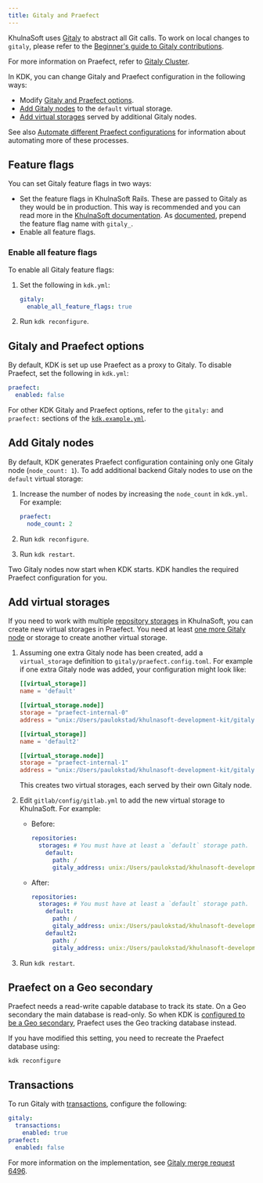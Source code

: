 ```yaml
---
title: Gitaly and Praefect
---
```


KhulnaSoft uses [Gitaly](https://docs.gitlab.com/ee/administration/gitaly/index.html) to abstract all
Git calls. To work on local changes to `gitaly`, please refer to the
[Beginner's guide to Gitaly contributions](https://gitlab.com/gitlab-org/gitaly/blob/master/doc/beginners_guide.md).

For more information on Praefect, refer to
[Gitaly Cluster](https://docs.gitlab.com/ee/administration/gitaly/praefect.html).

In KDK, you can change Gitaly and Praefect configuration in the following ways:

- Modify [Gitaly and Praefect options](#gitaly-and-praefect-options).
- [Add Gitaly nodes](#add-gitaly-nodes) to the `default` virtual storage.
- [Add virtual storages](#add-virtual-storages) served by additional Gitaly nodes.

See also [Automate different Praefect configurations](https://github.com/khulnasoft-lab/khulnasoft-development-kit/-/issues/827)
for information about automating more of these processes.

## Feature flags

You can set Gitaly feature flags in two ways:

- Set the feature flags in KhulnaSoft Rails. These are passed to Gitaly as they would be in production. This way is recommended and you can
  read more in the [KhulnaSoft documentation](https://docs.gitlab.com/ee/development/feature_flags/). As
  [documented](https://gitlab.com/gitlab-org/gitaly/-/blob/master/doc/PROCESS.md#use-and-limitations), prepend the feature flag name
  with `gitaly_`.
- Enable all feature flags.

### Enable all feature flags

To enable all Gitaly feature flags:

1. Set the following in `kdk.yml`:

   ```yaml
   gitaly:
     enable_all_feature_flags: true
   ```

1. Run `kdk reconfigure`.

## Gitaly and Praefect options

By default, KDK is set up use Praefect as a proxy to Gitaly. To disable Praefect, set the following
in `kdk.yml`:

```yaml
praefect:
  enabled: false
```

For other KDK Gitaly and Praefect options, refer to the `gitaly:` and `praefect:` sections of the
[`kdk.example.yml`](https://github.com/khulnasoft-lab/khulnasoft-development-kit/-/blob/main/kdk.example.yml).

## Add Gitaly nodes

By default, KDK generates Praefect configuration containing only one Gitaly node (`node_count: 1`).
To add additional backend Gitaly nodes to use on the `default` virtual storage:

1. Increase the number of nodes by increasing the `node_count` in `kdk.yml`. For example:

   ```yaml
   praefect:
     node_count: 2
   ```

1. Run `kdk reconfigure`.
1. Run `kdk restart`.

Two Gitaly nodes now start when KDK starts. KDK handles the required Praefect configuration for you.

## Add virtual storages

If you need to work with multiple [repository storages](https://docs.gitlab.com/ee/administration/repository_storage_types.html) in KhulnaSoft, you can create new virtual storages in
Praefect. You need at least [one more Gitaly node](#add-gitaly-nodes) or storage to create another
virtual storage.

1. Assuming one extra Gitaly node has been created, add a `virtual_storage` definition to
   `gitaly/praefect.config.toml`. For example if one extra Gitaly node was added, your
   configuration might look like:

   ```toml
   [[virtual_storage]]
   name = 'default'

   [[virtual_storage.node]]
   storage = "praefect-internal-0"
   address = "unix:/Users/paulokstad/khulnasoft-development-kit/gitaly-praefect-0.socket"

   [[virtual_storage]]
   name = 'default2'

   [[virtual_storage.node]]
   storage = "praefect-internal-1"
   address = "unix:/Users/paulokstad/khulnasoft-development-kit/gitaly-praefect-1.socket"
   ```

   This creates two virtual storages, each served by their own Gitaly node.

1. Edit `gitlab/config/gitlab.yml` to add the new virtual storage to KhulnaSoft. For example:

   - Before:

     ```yaml
     repositories:
       storages: # You must have at least a `default` storage path.
         default:
           path: /
           gitaly_address: unix:/Users/paulokstad/khulnasoft-development-kit/praefect.socket
     ```

   - After:

     ```yaml
     repositories:
       storages: # You must have at least a `default` storage path.
         default:
           path: /
           gitaly_address: unix:/Users/paulokstad/khulnasoft-development-kit/praefect.socket
         default2:
           path: /
           gitaly_address: unix:/Users/paulokstad/khulnasoft-development-kit/praefect.socket
     ```

1. Run `kdk restart`.

## Praefect on a Geo secondary

Praefect needs a read-write capable database to track its state. On a Geo
secondary the main database is read-only. So when KDK is
[configured to be a Geo secondary](geo/advanced_installation.md#secondary),
Praefect uses the Geo tracking database instead.

If you have modified this setting, you need to recreate the Praefect database
using:

```shell
kdk reconfigure
```

## Transactions

To run Gitaly with [transactions](https://docs.gitlab.com/ee/architecture/blueprints/gitaly_transaction_management/),
configure the following:

```yaml
gitaly:
  transactions:
    enabled: true
praefect:
  enabled: false
```

For more information on the implementation, see
[Gitaly merge request 6496](https://gitlab.com/gitlab-org/gitaly/-/merge_requests/6496).
